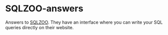 # SQLZOO-answers
Answers to [SQLZOO](http://sqlzoo.net/).
They have an interface where you can write your SQL queries directly on their website.
